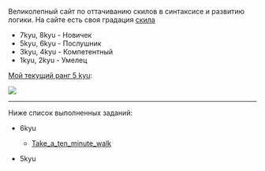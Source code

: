 Великолепный сайт по оттачиванию скилов в синтаксисе и развитию логики.
На сайте есть своя градация [скила](https://www.codewars.com/about)

- 7kyu, 8kyu - Новичек
- 5kyu, 6kyu - Послушник
- 3kyu, 4kyu - Компетентный
- 1kyu, 2kyu - Умелец

[Мой текущий ранг 5 kyu](https://www.codewars.com/users/SholleZven):

![](https://www.codewars.com/users/SholleZven/badges/large)

---

Ниже список выполненных заданий:

- 6kyu

  - [Take_a_ten_minute_walk](solutions/6kyu/Take_a_ten_minute_walk)

- 5kyu
